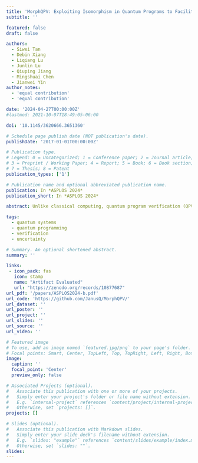 ```yaml
---
title: 'MorphQPV: Exploiting Isomorphism in Quantum Programs to Facilitate Confident Verification'
subtitle: ''

featured: false
draft: false

authors:
  - Siwei Tan
  - Debin Xiang
  - Liqiang Lu
  - Junlin Lu
  - Qiuping Jiang
  - Mingshuai Chen
  - Jianwei Yin
author_notes:
  - 'equal contribution'
  - 'equal contribution'

date: '2024-04-27T00:00:00Z'
#lastmod: 2021-10-07T18:49:05-06:00

doi: '10.1145/3620666.3651360'

# Schedule page publish date (NOT publication's date).
publishDate: '2017-01-01T00:00:00Z'

# Publication type.
# Legend: 0 = Uncategorized; 1 = Conference paper; 2 = Journal article;
# 3 = Preprint / Working Paper; 4 = Report; 5 = Book; 6 = Book section;
# 7 = Thesis; 8 = Patent
publication_types: ['1']

# Publication name and optional abbreviated publication name.
publication: In *ASPLOS 2024*
publication_short: In *ASPLOS 2024*

abstract: Unlike classical computing, quantum program verification (QPV) is much more challenging due to the non-duplicability of quantum states that collapse after measurement. Prior approaches rely on deductive verification that shows poor scalability. Or they require exhaustive assertions that cannot ensure the program is correct for all inputs. In this paper, we propose MorphQPV, a confident assertion-based verification methodology. Our key insight is to leverage the isomorphism in quantum programs, which implies a structure-preserve relation between the program runtime states. In the assertion statement, we define a tracepoint pragma to label the verified quantum state and an assume-guarantee primitive to specify the expected relation between states. Then, we characterize the ground-truth relation between states using an isomorphism-based approximation, which can effectively obtain the program states under various inputs while avoiding repeated executions. Finally, the verification is formulated as a constraint optimization problem with a confidence estimation model to enable rigorous analysis. Experiments suggest that MorphQPV reduces the number of program executions by $107.9\times$ when verifying the 27-qubit quantum lock algorithm and improves the probability of success by $3.3\times$-$9.9\times$ when debugging five benchmarks.

tags:
  - quantum systems
  - quantum programming
  - verification
  - uncertainty

# Summary. An optional shortened abstract.
summary: ''

links:
 - icon_pack: fas
   icon: stamp
   name: "Artifact Evaluated"
   url: "https://zenodo.org/records/10877687"
url_pdf: '/papers/ASPLOS2024-b.pdf'
url_code: 'https://github.com/JanusQ/MorphQPV/'
url_dataset: ''
url_poster: ''
url_project: ''
url_slides: ''
url_source: ''
url_video: ''

# Featured image
# To use, add an image named `featured.jpg/png` to your page's folder.
# Focal points: Smart, Center, TopLeft, Top, TopRight, Left, Right, BottomLeft, Bottom, BottomRight.
image:
  caption: ''
  focal_point: 'Center'
  preview_only: false

# Associated Projects (optional).
#   Associate this publication with one or more of your projects.
#   Simply enter your project's folder or file name without extension.
#   E.g. `internal-project` references `content/project/internal-project/index.md`.
#   Otherwise, set `projects: []`.
projects: []

# Slides (optional).
#   Associate this publication with Markdown slides.
#   Simply enter your slide deck's filename without extension.
#   E.g. `slides: "example"` references `content/slides/example/index.md`.
#   Otherwise, set `slides: ""`.
slides:
---
```


<!-- {{% callout note %}}
Click the _Cite_ button above to demo the feature to enable visitors to import publication metadata into their reference management software.
{{% /callout %}} -->
